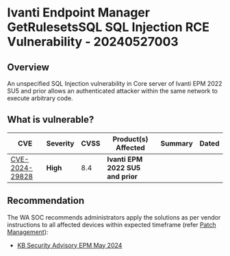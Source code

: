 # Ivanti Endpoint Manager GetRulesetsSQL SQL Injection RCE Vulnerability - 20240527003

## Overview

An unspecified SQL Injection vulnerability in Core server of Ivanti EPM 2022 SU5 and prior allows an authenticated attacker within the same network to execute arbitrary code.

## What is vulnerable?

| CVE  | Severity     | CVSS | Product(s) Affected | Summary | Dated |
| ---- | ------------ | ---- | ------------------- | ------- | ----- |
| [CVE-2024-29828](https://nvd.nist.gov/vuln/detail/CVE-2024-29828) | **High** | 8.4  | **Ivanti EPM 2022 SU5 and prior** |         |       |

## Recommendation

The WA SOC recommends administrators apply the solutions as per vendor instructions to all affected devices within expected timeframe (refer [Patch Management](../guidelines/patch-management.md)):

- [KB Security Advisory EPM May 2024](https://forums.ivanti.com/s/article/KB-Security-Advisory-EPM-May-2024?language=en_US)
